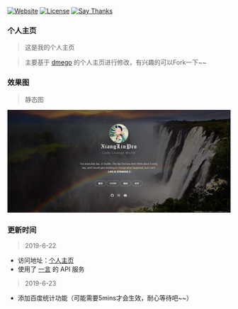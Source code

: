 [![Website](https://img.shields.io/website-up-down-green-red/http/i.dmego.me.svg)](http://tgdwcj.cn/)
[![License](https://img.shields.io/github/license/dmego/home.github.io.svg)](/LICENSE)
[![Say Thanks](https://img.shields.io/badge/Say-Thanks!-1EAEDB.svg)](https://saythanks.io/to/dmego)

### 个人主页
>这是我的个人主页

>主要基于 [dmego](https://i.dmego.me/) 的个人主页进行修改，有兴趣的可以Fork一下~~


### 效果图

>静态图

![主页PNG](./img/lin.png)


### 更新时间

>2019-6-22

- 访问地址：[个人主页](https://blog.csdn.net/youif)
- 使用了 [一言](http://hitokoto.cn/) 的 API 服务

>2019-6-23
 
- 添加百度统计功能（可能需要5mins才会生效，耐心等待吧~~）
